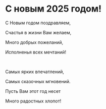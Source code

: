 <!DOCTYPE html>
<html lang="en">
<head>
    <meta charset="UTF-8">
    <meta name="viewport" content="width=device-width, initial-scale=1.0">
    <link rel="stylesheet" href="NewYear.css">
</head>
<body>
    <div class="wrap"><h1>С новым 2025 годом!</h1><div class="gradient"> 
        <p>С Новым годом поздравляем,</p>
        <p> Счастья в жизни Вам желаем,</p>
        <p> Много добрых пожеланий,</p>
        <p> Исполненья всех мечтаний!</p>
            <br>
        <p> Самых ярких впечатлений,</p>
        <p> Самых сказочных мгновений.</p>
        <p> Пусть Вам этот год несет</p>
        <p> Много радостных хлопот!</p>
    </div></div>

</body>
</html>
